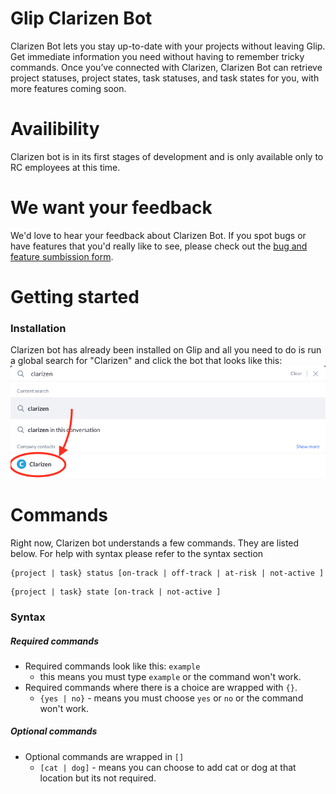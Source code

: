 # Glip Clarizen Bot

Clarizen Bot lets you stay up-to-date with your projects without leaving Glip. Get immediate information you need without having to remember tricky commands.
Once you’ve connected with Clarizen, Clarizen Bot can retrieve project statuses, project states, task statuses, and task states for you, with more features coming soon.

# Availibility

Clarizen bot is in its first stages of development and is only available only to RC employees at this time.

# We want your feedback

We'd love to hear your feedback about Clarizen Bot. If you spot bugs or have features that you'd really like to see, please check out the [bug and feature sumbission form](https://forms.gle/KKYKVVoxUN5z32dY7).

# Getting started

### Installation

Clarizen bot has already been installed on Glip and all you need to do is run a global search for "Clarizen" and click the bot that looks like this:
![Global Search screenshot](images/search.png)

# Commands

Right now, Clarizen bot understands a few commands. They are listed below. For help with syntax please refer to the syntax section

```
{project | task} status [on-track | off-track | at-risk | not-active ]
```

```
{project | task} state [on-track | not-active ]
```

### Syntax

##### Required commands

-   Required commands look like this: `example`
    -   this means you must type `example` or the command won't work.
-   Required commands where there is a choice are wrapped with `{}`.
    -   `{yes | no}` - means you must choose `yes` or `no` or the command won't work.

##### Optional commands

-   Optional commands are wrapped in `[]`
    -   `[cat | dog]` - means you can choose to add cat or dog at that location but its not required.
